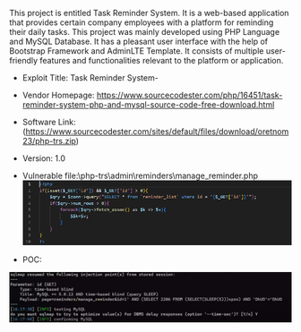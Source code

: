 This project is entitled Task Reminder System. It is a web-based application that provides certain company employees with a platform for reminding their daily tasks. This project was mainly developed using PHP Language and MySQL Database. It has a pleasant user interface with the help of Bootstrap Framework and AdminLTE Template. It consists of multiple user-friendly features and functionalities relevant to the platform or application.
* Exploit Title: Task Reminder System-

* Vendor Homepage:  https://www.sourcecodester.com/php/16451/task-reminder-system-php-and-mysql-source-code-free-download.html

* Software Link: (https://www.sourcecodester.com/sites/default/files/download/oretnom23/php-trs.zip) 

* Version: 1.0   

* Vulnerable file:\php-trs\admin\reminders\manage_reminder.php
![image](https://github.com/BigTiger2020/2023/blob/main/Task%20Reminder%20System/screenshot-20231117-171042.png)  


* POC:  

![image](https://github.com/BigTiger2020/2023/blob/main/Task%20Reminder%20System/SQL-1.png)   
